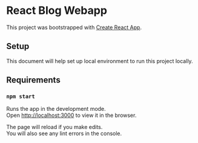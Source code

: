 # React Blog Webapp
This project was bootstrapped with [Create React App](https://github.com/facebook/create-react-app).

## Setup

This document will help set up local environment to run this project locally.

## Requirements


### `npm start`

Runs the app in the development mode.<br />
Open [http://localhost:3000](http://localhost:3000) to view it in the browser.

The page will reload if you make edits.<br />
You will also see any lint errors in the console.
